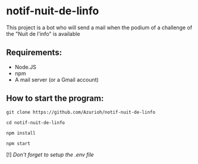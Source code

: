 # notif-nuit-de-linfo
 
This project is a bot who will send a mail when the podium of a challenge of the "Nuit de l'info" is available

## Requirements:

- Node.JS
- npm
- A mail server (or a Gmail account)

## How to start the program:

```
git clone https://github.com/Azurioh/notif-nuit-de-linfo

cd notif-nuit-de-linfo

npm install

npm start
```

[!] *Don't forget to setup the .env file*